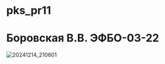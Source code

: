 # pks_pr11
# Боровская В.В. ЭФБО-03-22

![20241214_210601](https://github.com/user-attachments/assets/ccb0aa82-5eed-487e-a6a9-73640ee4aeb6)

